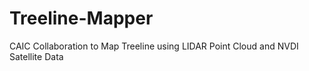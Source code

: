 # Treeline-Mapper
CAIC Collaboration to Map Treeline using LIDAR Point Cloud and NVDI Satellite Data
